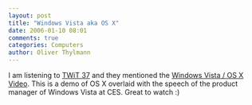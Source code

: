 ```yaml
---
layout: post
title: "Windows Vista aka OS X"
date: 2006-01-10 08:01
comments: true
categories: Computers
author: Oliver Thylmann
---
```









I am listening to [TWiT 37](http://thisweekintech.com/37) and they mentioned the [Windows Vista / OS X Video](http://www.youtube.com/w/Windows-Vista:-First-of-a-Kind-Features?v=cwCE3dF1Ts0&amp;eurl=). This is a demo of OS X overlaid with the speech of the product manager of Windows Vista at CES. Great to watch :)







